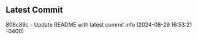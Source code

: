 
## Latest Commit
808c89c - Update README with latest commit info (2024-08-29 16:53:21 -0400) <Yunxi-Zhou>
